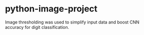 # python-image-project
Image thresholding was used to simplify input data and boost CNN accuracy for digit classification.

